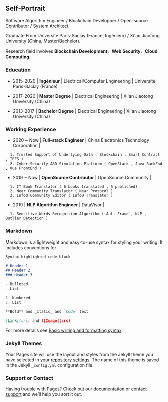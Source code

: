 ## Self-Portrait

Software Algorithm Engineer / Blockchain Developper / Open-source Contributor / System Architect.

Graduate From Université Paris-Saclay (France, Ingénieur) / Xi'an Jiaotong University (China, Master/Bachelor).

Research field involves **Blockchain Development**、**Web Security**、**Cloud Computing**.

### Education

- 2015-2020 | **Ingénieur** | Electrical/Computer Engineering | Université Paris-Saclay (France)

- 2017-2020 | **Master Degree** | Electrical Engineering | Xi'an Jiaotong University (China)

- 2013-2017 | **Bachelor Degree** | Electrical Engineering | Xi'an Jiaotong University (China)

### Working Experience

- 2020 ~ Now | **Full-stack Engineer** | China Electronics Technology Corporation | 

```
  1. Trusted Support of Underlying Data ( Blockchain , Smart Contract , IPFS )
  2. Cyber Security A&D Simulation Platform ( OpenStack , Java BackEnd , Vue FrontEnd )
```


- 2019 ~ Now | **OpenSource Contributor** | OpenSource Community | 
 
```
  1. IT Book Translator ( 6 books translated , 5 published)
  2. Near Community Translator ( Near Protocol )
  3. InfoQ Community Editor ( InfoQ Translator )
```

- 2019 | **NLP Algorithm Engineer** | DataVisor | 

```
  1. Sensitive Words Recognition Algorithm ( Auti-Fraud , NLP , Outlier Detection )
```
  
### Markdown

Markdown is a lightweight and easy-to-use syntax for styling your writing. It includes conventions for

```markdown
Syntax highlighted code block

# Header 1
## Header 2
### Header 3

- Bulleted
- List

1. Numbered
2. List

**Bold** and _Italic_ and `Code` text

[Link](url) and ![Image](src)
```

For more details see [Basic writing and formatting syntax](https://docs.github.com/en/github/writing-on-github/getting-started-with-writing-and-formatting-on-github/basic-writing-and-formatting-syntax).

### Jekyll Themes

Your Pages site will use the layout and styles from the Jekyll theme you have selected in your [repository settings](https://github.com/Yang94J/yang94j.github.io/settings/pages). The name of this theme is saved in the Jekyll `_config.yml` configuration file.

### Support or Contact

Having trouble with Pages? Check out our [documentation](https://docs.github.com/categories/github-pages-basics/) or [contact support](https://support.github.com/contact) and we’ll help you sort it out.
